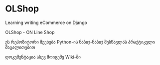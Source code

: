 # OLShop
Learning writing eCommerce on Django

OLShop - ON Line Shop

ეს რეპოზიტორი შეეხება Python-ის ნაბიჯ-ნაბიჯ შესწავლას პრაქტიკული მაგალითებით

დოკუმენტაცია ასევ მოიცემე Wiki-ში

